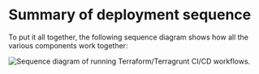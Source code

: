 # Summary of deployment sequence

To put it all together, the following sequence diagram shows how all the various components work together:

![Sequence diagram of running Terraform/Terragrunt CI/CD workflows.](/assets/img/guides/infrastructure-cicd-pipeline/tftg-pipeline-sequence-diagram.png)



<!-- ##DOCS-SOURCER-START
{"sourcePlugin":"Service Catalog Reference","hash":"0ef2a2d6b10fdc129e33c9b9729a462a"}
##DOCS-SOURCER-END -->
